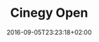 ---
date: 2016-09-05T23:23:18+02:00
description: "Cinegy Open documentation project"
license: ""
licenseLink: ""
sitelink: https://open.cinegy.com/
sourcelink:
tags:
- documentation
image: cinegyopen.png
title: Cinegy Open
---